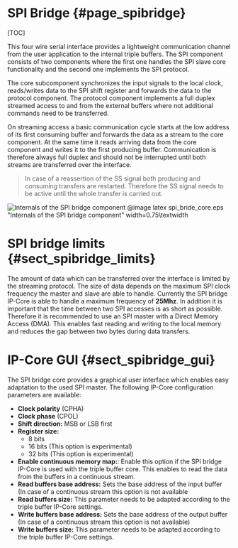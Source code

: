 SPI Bridge {#page_spibridge}
============

[TOC]

This four wire serial interface provides a lightweight communication channel from
the user application to the internal triple buffers. The SPI component consists
of two components where the first one handles the SPI slave core functionality and
the second one implements the SPI protocol.

The core subcomponent synchronizes the input signals to the local clock, reads/writes
data to the SPI shift register and forwards the data to the protocol component.
The protocol component implements a full duplex streamed access to and from
the external buffers where not additional commands need to be transferred.

On streaming access a basic communication cycle starts at the low address of its
first consuming buffer and forwards the data as a stream to the core component.
At the same time it reads arriving data from the core component and writes it to
the first producing buffer. Communication is therefore always full duplex and
should not be interrupted until both streams are transferred over the interface.

> In case of a reassertion of the SS signal both producing and consuming transfers
> are restarted. Therefore the SS signal needs to be active until the whole transfer
> is carried out.

![Internals of the SPI bridge component](spi_bride_core.png)
@image latex spi_bride_core.eps "Internals of the SPI bridge component" width=0.75\textwidth

# SPI bridge limits    {#sect_spibridge_limits}
The amount of data which can be transferred over the interface is limited by the
streaming protocol. The size of data depends on the maximum SPI clock frequency
the master and slave are able to handle. Currently the SPI bridge IP-Core is
able to handle a maximum frequency of **25Mhz**. In addition it is important that
the time between two SPI accesses is as short as possible. Therefore it is
recommended to use an SPI master with a Direct Memory Access (DMA). This enables
fast reading and writing to the local memory and reduces the gap between two bytes
during data transfers.

# IP-Core GUI {#sect_spibridge_gui}
The SPI bridge core provides a graphical user interface which enables easy adaptation
to the used SPI master. The following IP-Core configuration parameters are available:
- **Clock polarity** (CPHA)
- **Clock phase** (CPOL)
- **Shift direction:** MSB or LSB first
- **Register size:**
  * 8 bits
  * 16 bits (This option is experimental)
  * 32 bits (This option is experimental)
- **Enable continuous memory map:**: Enable this option if the SPI bridge IP-Core
  is used with the triple buffer core. This enables to read the data from the
  buffers in a continuous stream.
- **Read buffers base address:** Sets the base address of the input buffer
  (In case of a continuous stream this option is not available
- **Read buffers size:** This parameter needs to be adapted according to the
  triple buffer IP-Core settings.
- **Write buffers base address:** Sets the base address of the output buffer
  (In case of a continuous stream this option is not available)
- **Write buffers size:** This parameter needs to be adapted according to the
  triple buffer IP-Core settings.
